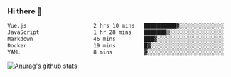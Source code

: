 ### Hi there 👋



<!--
**webB1an/webB1an** is a ✨ _special_ ✨ repository because its `README.md` (this file) appears on your GitHub profile.

Here are some ideas to get you started:

- 🔭 I’m currently working on ...
- 🌱 I’m currently learning ...
- 👯 I’m looking to collaborate on ...
- 🤔 I’m looking for help with ...
- 💬 Ask me about ...
- 📫 How to reach me: ...
- 😄 Pronouns: ...
- ⚡ Fun fact: ...
-->

<!--START_SECTION:waka-->

```txt
Vue.js                     2 hrs 10 mins   ██████████▓░░░░░░░░░░░░░░   42.53 %
JavaScript                 1 hr 28 mins    ███████▒░░░░░░░░░░░░░░░░░   28.91 %
Markdown                   46 mins         ███▓░░░░░░░░░░░░░░░░░░░░░   15.07 %
Docker                     19 mins         █▓░░░░░░░░░░░░░░░░░░░░░░░   06.48 %
YAML                       8 mins          ▓░░░░░░░░░░░░░░░░░░░░░░░░   02.74 %
```

<!--END_SECTION:waka-->


[![Anurag's github stats](https://github-readme-stats.vercel.app/api?username=webB1an&show_icons=true&theme=radical)](https://github.com/anuraghazra/github-readme-stats)

